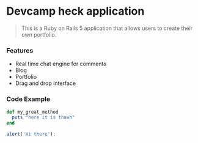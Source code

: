 # Devcamp heck application

> This is a Ruby on Rails 5 application that allows users to create their own portfolio.

### Features

- Real time chat engine for comments
- Blog
- Portfolio
- Drag and drop interface

### Code Example

```ruby
def my_great_method
  puts "here it is thawh"
end
```

```javascript
alert('Hi there');
```


